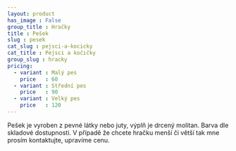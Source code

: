 ```yaml
---
layout: product
has_image : False
group_title : Hračky
title : Pešek
slug : pesek
cat_slug : pejsci-a-kocicky
cat_title : Pejsci a kočičky
group_slug : hracky
pricing:
  - variant : Malý pes
    price   : 60
  - variant : Střední pes
    price   : 90
  - variant : Velký pes
    price   : 120
---
```


Pešek je vyroben z pevné látky nebo juty, výplň je drcený molitan. Barva dle skladové dostupnosti.  V případě že chcete hračku menší či větší tak mne prosím kontaktujte, upravíme cenu.

